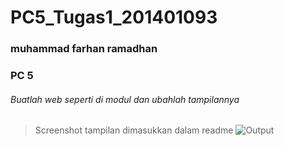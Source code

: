 # PC5_Tugas1_201401093
### muhammad farhan ramadhan
### PC 5


###### Buatlah web seperti di modul dan ubahlah tampilannya 
> Screenshot tampilan dimasukkan dalam readme
![Output][def]

[def]: https://user-images.githubusercontent.com/102525938/194760320-5a2c6a44-0989-43b2-bfc7-febcab2f65be.png